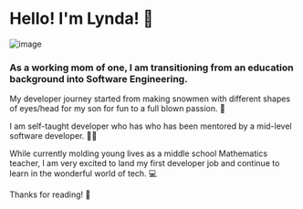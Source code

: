 # Hello! I'm Lynda! 👋

![image](https://user-images.githubusercontent.com/79867856/113490916-c66b7800-9492-11eb-93f5-226dda12a6a9.png)



### As a working mom of one, I am transitioning from an education background into Software Engineering. 

My developer journey started from making snowmen with different shapes of eyes/head for my son for fun to a full blown passion. :yellow_heart:

I am self-taught developer who has who has been mentored by a mid-level software developer. 👩‍🏫

While currently molding young lives as a middle school Mathematics teacher, I am very excited to land my first developer job and continue to learn in the wonderful world of tech. 💻

Thanks for reading! 📖

